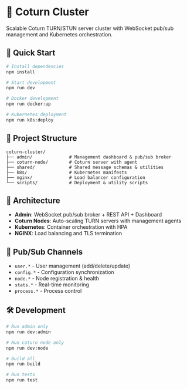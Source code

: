 # 🔄 Coturn Cluster

Scalable Coturn TURN/STUN server cluster with WebSocket pub/sub management and Kubernetes orchestration.

## 🚀 Quick Start

```bash
# Install dependencies
npm install

# Start development
npm run dev

# Docker development
npm run docker:up

# Kubernetes deployment
npm run k8s:deploy
```

## 📁 Project Structure

```
coturn-cluster/
├── admin/              # Management dashboard & pub/sub broker
├── coturn-node/        # Coturn server with agent
├── shared/             # Shared message schemas & utilities
├── k8s/                # Kubernetes manifests
├── nginx/              # Load balancer configuration
└── scripts/            # Deployment & utility scripts
```

## 🔧 Architecture

- **Admin**: WebSocket pub/sub broker + REST API + Dashboard
- **Coturn Nodes**: Auto-scaling TURN servers with management agents
- **Kubernetes**: Container orchestration with HPA
- **NGINX**: Load balancing and TLS termination

## 📡 Pub/Sub Channels

- `user.*` - User management (add/delete/update)
- `config.*` - Configuration synchronization
- `node.*` - Node registration & health
- `stats.*` - Real-time monitoring
- `process.*` - Process control

## 🛠️ Development

```bash
# Run admin only
npm run dev:admin

# Run coturn node only  
npm run dev:node

# Build all
npm run build

# Run tests
npm run test
```
